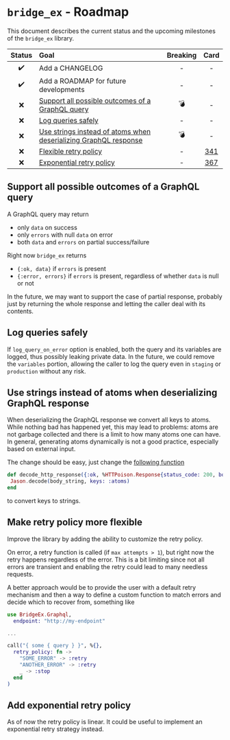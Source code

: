 # `bridge_ex` - Roadmap

This document describes the current status and the upcoming milestones of the `bridge_ex` library.

| Status | Goal | Breaking | Card |
| :---: | :--- | :---: | :---: |
| ✔️ | Add a CHANGELOG | - | - |
| ✔️ | Add a ROADMAP for future developments | - | - |
| ❌ | [Support all possible outcomes of a GraphQL query](#support-all-possible-outcomes-of-a-graphql-query) | 💣 | - |
| ❌ | [Log queries safely](#log-queries-safely) | - | - |
| ❌ | [Use strings instead of atoms when deserializing GraphQL response](#use-strings-instead-of-atoms-when-deserializing-graphql-response) | 💣 | - |
| ❌ | [Flexible retry policy](#make-retry-policy-more-flexible) | - | [341](https://prima-assicurazioni-spa.myjetbrains.com/youtrack/issue/PLATFORM-341) |
| ❌ | [Exponential retry policy](#add-exponential-retry-policy) | - | [367](https://prima-assicurazioni-spa.myjetbrains.com/youtrack/issue/PLATFORM-367) |

## Support all possible outcomes of a GraphQL query

A GraphQL query may return

- only `data` on success
- only `errors` with null `data` on error
- both `data` and `errors` on partial success/failure

Right now `bridge_ex` returns

- `{:ok, data}` if `errors` is present
- `{:error, errors}` if `errors` is present, regardless of whether `data` is null or not

In the future, we may want to support the case of partial response, probably just by returning the whole response and letting the caller deal with its contents.

## Log queries safely

If `log_query_on_error` option is enabled, both the query and its variables are logged, thus possibly leaking private data. In the future, we could remove the `variables` portion, allowing the caller to log the query even in `staging` or `production` without any risk.

## Use strings instead of atoms when deserializing GraphQL response

When deserializing the GraphQL response we convert all keys to atoms. While nothing bad has happened yet, this may lead to problems: atoms are not garbage collected and there is a limit to how many atoms one can have. In general, generating atoms dynamically is not a good practice, especially based on external input.

The change should be easy, just change the [following function](lib/graphql/utils.ex)

```elixir
def decode_http_response({:ok, %HTTPoison.Response{status_code: 200, body: body_string}}, _, _) do
 Jason.decode(body_string, keys: :atoms)
end
```

to convert keys to strings.

## Make retry policy more flexible

Improve the library by adding the ability to customize the retry policy.

On error, a retry function is called (if `max attempts > 1`), but right now the retry happens regardless of the error. This is a bit limiting since not all errors are transient and enabling the retry could lead to many needless requests.

A better approach would be to provide the user with a default retry mechanism and then a way to define a custom function to match errors and decide which to recover from, something like

```elixir
use BridgeEx.Graphql,
  endpoint: "http://my-endpoint"

...

call("{ some { query } }", %{},
  retry_policy: fn ->
    "SOME_ERROR" -> :retry
    "ANOTHER_ERROR" -> :retry
    _ -> :stop
  end
)
```

## Add exponential retry policy

As of now the retry policy is linear. It could be useful to implement an exponential retry strategy instead.
